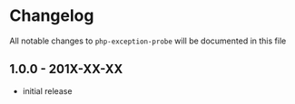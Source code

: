 # Changelog

All notable changes to `php-exception-probe` will be documented in this file

## 1.0.0 - 201X-XX-XX

- initial release
